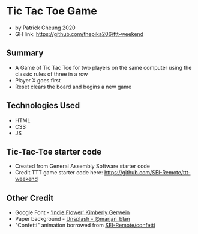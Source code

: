 # Tic Tac Toe Game
- by Patrick Cheung 2020
- GH link: https://github.com/thepika206/ttt-weekend


## Summary
- A Game of Tic Tac Toe for two players on the same computer using the classic rules of three in a row
- Player X goes first
- Reset clears the board and begins a new game

## Technologies Used
- HTML
- CSS
- JS

## Tic-Tac-Toe starter code
- Created from General Assembly Software starter code
- Credit TTT game starter code here: https://github.com/SEI-Remote/ttt-weekend

## Other Credit
- Google Font - ['Indie Flower' Kimberly Gerwein](https://fonts.google.com/specimen/Indie+Flower?query=indie+flower)
- Paper background -  [Unsplash - @marjan_blan](https://unsplash.com/@marjan_blan)
- "Confetti" animation borrowed from [SEI-Remote/confetti](https://github.com/SEI-Remote/confetti)